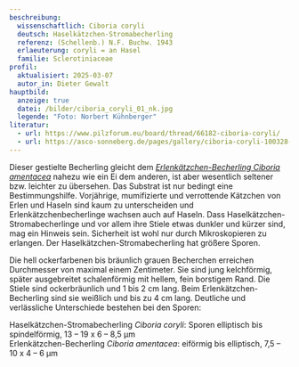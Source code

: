 ```yaml
---
beschreibung:
  wissenschaftlich: Ciboria coryli
  deutsch: Haselkätzchen-Stromabecherling
  referenz: (Schellenb.) N.F. Buchw. 1943
  erlaeuterung: coryli = an Hasel
  familie: Sclerotiniaceae
profil:
  aktualisiert: 2025-03-07
  autor_in: Dieter Gewalt
hauptbild:
  anzeige: true
  datei: /bilder/ciboria_coryli_01_nk.jpg
  legende: "Foto: Norbert Kühnberger"
literatur:
  - url: https://www.pilzforum.eu/board/thread/66182-ciboria-coryli/
  - url: https://asco-sonneberg.de/pages/gallery/ciboria-coryli-100328-01xs29881.php
---
```

Dieser gestielte Becherling gleicht dem *[Erlenkätzchen-Becherling Ciboria amentacea](/pilze/ciboria-amentacea-erlenkätzchen-becherling)* nahezu wie ein Ei dem anderen, ist aber wesentlich seltener bzw. leichter zu übersehen. Das Substrat ist nur bedingt eine Bestimmungshilfe. Vorjährige, mumifizierte und verrottende Kätzchen von Erlen und Haseln sind kaum zu unterscheiden und Erlenkätzchenbecherlinge wachsen auch auf Haseln. Dass Haselkätzchen-Stromabecherlinge und vor allem ihre Stiele etwas dunkler und kürzer sind, mag ein Hinweis sein. Sicherheit ist wohl nur durch Mikroskopieren zu erlangen. Der Haselkätzchen-Stromabecherling hat größere Sporen.

Die hell ockerfarbenen bis bräunlich grauen Becherchen erreichen Durchmesser von maximal einem Zentimeter. Sie sind jung kelchförmig, später ausgebreitet schalenförmig mit hellem, fein borstigem Rand. Die Stiele sind ockerbräunlich und 1 bis 2 cm lang. Beim Erlenkätzchen-Becherling sind sie weißlich und bis zu 4 cm lang. Deutliche und verlässliche Unterschiede bestehen bei den Sporen:

Haselkätzchen-Stromabecherling *Ciboria coryli*: Sporen elliptisch bis spindelförmig, 13 – 19 x 6 – 8,5 µm  
Erlenkätzchen-Becherling *Ciboria amentacea*: eiförmig bis elliptisch, 7,5 – 10 x 4 – 6 µm